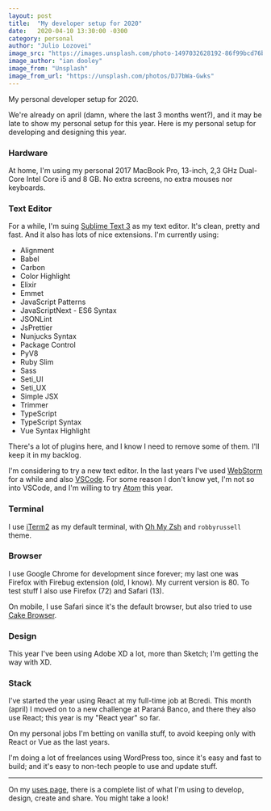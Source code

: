 ```yaml
---
layout: post
title:  "My developer setup for 2020"
date:   2020-04-10 13:30:00 -0300
category: personal
author: "Julio Lozovei"
image_src: "https://images.unsplash.com/photo-1497032628192-86f99bcd76bc?ixlib=rb-1.2.1&ixid=eyJhcHBfaWQiOjEyMDd9&auto=format&fit=crop&w=2250&q=80"
image_author: "ian dooley"
image_from: "Unsplash"
image_from_url: "https://unsplash.com/photos/DJ7bWa-Gwks"
---
```

My personal developer setup for 2020.
<!--more-->
We're already on april (damn, where the last 3 months went?), and it may be late to show my personal setup for this year. Here is my personal setup for developing and designing this year.

### Hardware
At home, I'm using my personal 2017 MacBook Pro, 13-inch, 2,3 GHz Dual-Core Intel Core i5 and 8 GB. No extra screens, no extra mouses nor keyboards.


### Text Editor
For a while, I'm suing [Sublime Text 3](https://www.sublimetext.com/) as my text editor. It's clean, pretty and fast. And it also has lots of nice extensions. I'm currently using:

- Alignment
- Babel
- Carbon
- Color Highlight
- Elixir
- Emmet
- JavaScript Patterns
- JavaScriptNext - ES6 Syntax
- JSONLint
- JsPrettier
- Nunjucks Syntax
- Package Control
- PyV8
- Ruby Slim
- Sass
- Seti_UI
- Seti_UX
- Simple JSX
- Trimmer
- TypeScript
- TypeScript Syntax
- Vue Syntax Highlight

There's a lot of plugins here, and I know I need to remove some of them. I'll keep it in my backlog.

I'm considering to try a new text editor. In the last years I've used [WebStorm](https://www.jetbrains.com/webstorm/) for a while and also [VSCode](https://code.visualstudio.com/). For some reason I don't know yet, I'm not so into VSCode, and I'm willing to try [Atom](https://atom.io/) this year.


### Terminal
I use [iTerm2](https://www.iterm2.com/) as my default terminal, with [Oh My Zsh](https://github.com/ohmyzsh/ohmyzsh) and `robbyrussell` theme.


### Browser
I use Google Chrome for development since forever; my last one was Firefox with Firebug extension (old, I know). My current version is 80. To test stuff I also use Firefox (72) and Safari (13).

On mobile, I use Safari since it's the default browser, but also tried to use [Cake Browser](https://www.cakebrowser.com/).


### Design
This year I've been using Adobe XD a lot, more than Sketch; I'm getting the way with XD.


### Stack
I've started the year using React at my full-time job at Bcredi. This month (april) I moved on to a new challenge at Paraná Banco, and there they also use React; this year is my "React year" so far.

On my personal jobs I'm betting on vanilla stuff, to avoid keeping only with React or Vue as the last years.

I'm doing a lot of freelances using WordPress too, since it's easy and fast to build; and it's easy to non-tech people to use and update stuff.

---

On my [uses page](/uses), there is a complete list of what I'm using to develop, design, create and share. You might take a look!
